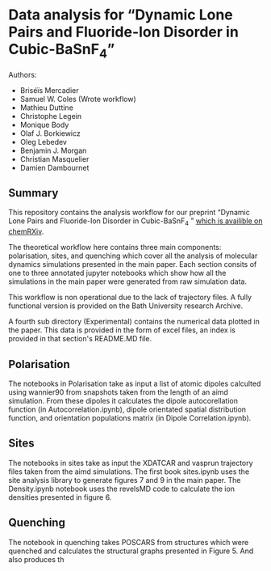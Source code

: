 # Data analysis for &ldquo;Dynamic Lone Pairs and Fluoride-Ion Disorder in Cubic-BaSnF<sub>4</sub>&rdquo;


Authors:
- Bris&eacute;&iuml;s Mercadier
- Samuel W. Coles (Wrote workflow)
- Mathieu Duttine
- Christophe Legein
- Monique Body 
- Olaf J. Borkiewicz
- Oleg Lebedev
- Benjamin J. Morgan
- Christian Masquelier
- Damien Dambournet

## Summary
This repository contains the analysis workflow for our preprint &ldquo;Dynamic Lone Pairs and Fluoride-Ion Disorder in Cubic-BaSnF<sub>4</sub> &rdquo; [which is availible on chemRXiv](https://s3.eu-west-1.amazonaws.com/assets.prod.orp.cambridge.org/0a/aa6285dade45ffa977031e4ff7f1cc.pdf?AWSAccessKeyId=ASIA5XANBN3JD2TC4RMI&Expires=1693823175&Signature=Th62XnPK%2FIh8Pnqfy6rIQRr4PJs%3D&response-cache-control=no-store&response-content-disposition=inline%3B%20filename%20%3D%22dynamic-lone-pairs-and-fluoride-ion-disorder-in-cubic-ba-sn-f4.pdf%22&response-content-type=application%2Fpdf&x-amz-security-token=FwoGZXIvYXdzEHwaDCh2Qcc5wa3mgjX50iKtASoxVvDXN4qAI5PxDYkVksl%2BaOHO02wMdOIvpTRnOiJXxf%2BwUE3eMUnDLYXU%2BxopT%2BX%2FN3Aq5bZky59Dk1xbUtLMRPqvpaH1bViTpsSANewrG1Xyu1O4dy5uOxcntgjnJknIPiEH081l%2FY1rJF9Yq%2BQc9B3CyTb03S9wBnJN5hZvHo6TdS5n8dqUPqv2GsaFhhHDC3V2ZCQma%2BKOKGA5tGUQh066fXvS3TDBexqQKJPf1qcGMi3qXoenN6XleM1Ob8xaBTFpfx8FjUKojIucRa18RQvRbpQ6JiEP0eANZktl2Ag%3D).

The theoretical workflow here contains three main components: polarisation, sites, and quenching which cover all the analysis of molecular dynamics simulations presented in the main paper. Each section consits of one to three annotated jupyter notebooks which show how all the simulations in the main paper were generated from raw simulation data.

This workflow is non operational due to the lack of trajectory files. A fully functional version is provided on the Bath University research Archive.

A fourth sub directory (Experimental) contains the numerical data plotted in the paper. This data is provided in the form of excel files, an index is provided in that section's README.MD file.

## Polarisation
The notebooks in Polarisation take as input a list of atomic dipoles calculted using wannier90 from snapshots taken from the length of an aimd simulation. From these dipoles it calculates the dipole autocorellation function (in Autocorrelation.ipynb), dipole orientated spatial distribution function, and orientation populations matrix (in Dipole Correlation.ipynb).

## Sites
The notebooks in sites take as input the XDATCAR and vasprun trajectory files taken from the aimd simulations. The first book sites.ipynb uses the site analysis library to generate figures 7 and 9 in the main paper. The Density.ipynb notebook uses the revelsMD code to calculate the ion densities presented in figure 6.

## Quenching
The notebook in quenching takes POSCARS from structures which were quenched and calculates the structural graphs presented in Figure 5. And also produces th
